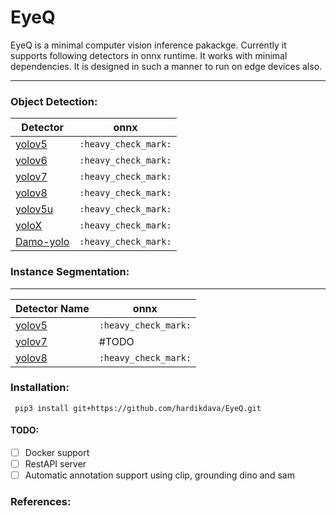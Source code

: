 # EyeQ


EyeQ is a minimal computer vision inference pakackge. Currently it supports following detectors in onnx runtime. It works with minimal dependencies. It is designed in such a manner to run on edge devices also.

--------------------
### Object Detection:
| Detector | onnx |
|--|--|
| [yolov5](https://github.com/ultralytics/yolov5) | `:heavy_check_mark:`| 
| [yolov6](https://github.com/meituan/YOLOv6) | `:heavy_check_mark:` |
| [yolov7](https://github.com/WongKinYiu/yolov7) | `:heavy_check_mark:` | 
| [yolov8](https://github.com/ultralytics/ultralytics) | `:heavy_check_mark:` | 
| [yolov5u](https://github.com/ultralytics/ultralytics) | `:heavy_check_mark:` |
| [yoloX](https://github.com/Megvii-BaseDetection/YOLOX) | `:heavy_check_mark:` |
| [Damo-yolo](https://github.com/tinyvision/DAMO-YOLO) | `:heavy_check_mark:` |


### Instance Segmentation:
--------------------
| Detector Name | onnx |
|--|--|
| [yolov5](https://github.com/ultralytics/yolov5) | `:heavy_check_mark:` |
| [yolov7](https://github.com/WongKinYiu/yolov7) | #TODO |  
| [yolov8](https://github.com/ultralytics/ultralytics) | `:heavy_check_mark:` |  

### Installation:
```
 pip3 install git+https://github.com/hardikdava/EyeQ.git
```


#### TODO:
- [ ] Docker support
- [ ] RestAPI server
- [ ] Automatic annotation support using clip, grounding dino and sam

### References:


